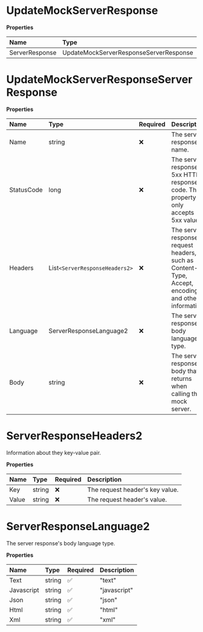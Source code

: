 # UpdateMockServerResponse

**Properties**

| Name           | Type                                   | Required | Description |
| :------------- | :------------------------------------- | :------- | :---------- |
| ServerResponse | UpdateMockServerResponseServerResponse | ❌       |             |

# UpdateMockServerResponseServerResponse

**Properties**

| Name       | Type                           | Required | Description                                                                                           |
| :--------- | :----------------------------- | :------- | :---------------------------------------------------------------------------------------------------- |
| Name       | string                         | ❌       | The server response's name.                                                                           |
| StatusCode | long                           | ❌       | The server response's 5xx HTTP response code. This property only accepts 5xx values.                  |
| Headers    | List`<ServerResponseHeaders2>` | ❌       | The server response's request headers, such as Content-Type, Accept, encoding, and other information. |
| Language   | ServerResponseLanguage2        | ❌       | The server response's body language type.                                                             |
| Body       | string                         | ❌       | The server response's body that returns when calling the mock server.                                 |

# ServerResponseHeaders2

Information about they key-value pair.

**Properties**

| Name  | Type   | Required | Description                     |
| :---- | :----- | :------- | :------------------------------ |
| Key   | string | ❌       | The request header's key value. |
| Value | string | ❌       | The request header's value.     |

# ServerResponseLanguage2

The server response's body language type.

**Properties**

| Name       | Type   | Required | Description  |
| :--------- | :----- | :------- | :----------- |
| Text       | string | ✅       | "text"       |
| Javascript | string | ✅       | "javascript" |
| Json       | string | ✅       | "json"       |
| Html       | string | ✅       | "html"       |
| Xml        | string | ✅       | "xml"        |

<!-- This file was generated by liblab | https://liblab.com/ -->
